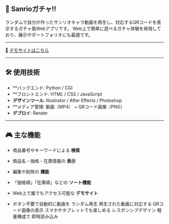 ##  🎀 Sanrioガチャ!!

ランダムで自分が作ったサンリオキャラ動画を再生し、対応するQRコードを表示するガチャ風Webアプリです。
Web上で簡単に遊べるガチャ体験を再現しており、展示やポートフォリオにも最適です。

---

🔗 [デモサイトはこちら](https://sanriogacha.onrender.com)

---

## 🛠️ 使用技術

- **バックエンド: Python / CGI
- **フロントエンド: HTML / CSS / JavaScript
- **デザインツール**: Illustrator / After Effects / Photoshop   
- **メディア管理: 動画（MP4） + QRコード画像（PNG） 
- **デプロイ**: Render
  
---

## 🎮 主な機能

- 商品番号やキーワードによる **検索**
- 商品名・価格・在庫情報の **表示**
- 編集や削除の **機能**
- 「価格順」「在庫順」などの **ソート機能**
- Web上で誰でもアクセス可能な **デモサイト**

- ボタン不要で自動的に動画を ランダム再生
再生された動画に対応する QRコード画像の表示
スマホやタブレットでも楽しめる レスポンシブデザイン
軽量構成で 即時読み込み
